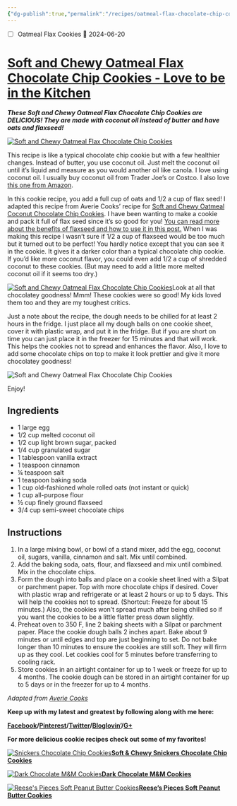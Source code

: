 ```yaml
---
{"dg-publish":true,"permalink":"/recipes/oatmeal-flax-chocolate-chip-cookies/","tags":["Recipes"],"noteIcon":"","created":"2024-03-10T19:07:00","updated":"2024-03-10 19:07"}
---
```


- [ ] Oatmeal Flax Cookies 🛫 2024-06-20

# [Soft and Chewy Oatmeal Flax Chocolate Chip Cookies - Love to be in the Kitchen](https://lovetobeinthekitchen.com/2014/08/12/soft-chewy-oatmeal-flax-chocolate-chip-cookie/)

***These Soft and Chewy Oatmeal Flax Chocolate Chip Cookies are DELICIOUS! They are made with coconut oil instead of butter and have oats and flaxseed!***

[![Soft and Chewy Oatmeal Flax Chocolate Chip Cookies](https://www.lovetobeinthekitchen.com/wp-content/uploads/2014/05/Soft-and-Chewy-Oatmeal-Flax-Chocolate-Chip-Cookies2-768x1024.jpg)](https://www.lovetobeinthekitchen.com/wp-content/uploads/2014/05/Soft-and-Chewy-Oatmeal-Flax-Chocolate-Chip-Cookies2.jpg)

This recipe is like a typical chocolate chip cookie but with a few healthier changes. Instead of butter, you use coconut oil. Just melt the coconut oil until it’s liquid and measure as you would another oil like canola. I love using coconut oil. I usually buy coconut oil from Trader Joe’s or Costco. I also love [this one from Amazon](https://amzn.to/3QdurDH). 

In this cookie recipe, you add a full cup of oats and 1/2 a cup of flax seed! I adapted this recipe from Averie Cooks’ recipe for [Soft and Chewy Oatmeal Coconut Chocolate Chip Cookies](http://www.averiecooks.com/2013/12/soft-and-chewy-oatmeal-coconut-chocolate-chip-cookies.html). I have been wanting to make a cookie and pack it full of flax seed since it’s so good for you! [You can read more about the benefits of flaxseed and how to use it in this post.](https://lovetobeinthekitchen.com/2012/01/12/flax-seed/) When I was making this recipe I wasn’t sure if 1/2 a cup of flaxseed would be too much but it turned out to be perfect! You hardly notice except that you can see it in the cookie. It gives it a darker color than a typical chocolate chip cookie. If you’d like more coconut flavor, you could even add 1/2 a cup of shredded coconut to these cookies. (But may need to add a little more melted coconut oil if it seems too dry.)

[![Soft and Chewy Oatmeal Flax Chocolate Chip Cookies](https://www.lovetobeinthekitchen.com/wp-content/uploads/2014/05/IMG_6964-1024x768.jpg)](https://www.lovetobeinthekitchen.com/wp-content/uploads/2014/05/IMG_6964.jpg)Look at all that chocolatey goodness! Mmm! These cookies were so good! My kids loved them too and they are my toughest critics.

Just a note about the recipe, the dough needs to be chilled for at least 2 hours in the fridge. I just place all my dough balls on one cookie sheet, cover it with plastic wrap, and put it in the fridge. But if you are short on time you can just place it in the freezer for 15 minutes and that will work. This helps the cookies not to spread and enhances the flavor. Also, I love to add some chocolate chips on top to make it look prettier and give it more chocolatey goodness!

![Soft and Chewy Oatmeal Flax Chocolate Chip Cookies](https://www.lovetobeinthekitchen.com/wp-content/uploads/2014/05/zz-1024x768.jpg)

Enjoy!

## Ingredients

-   1 large egg
-   1/2 cup melted coconut oil
-   1/2 cup light brown sugar, packed
-   1/4 cup granulated sugar
-   1 tablespoon vanilla extract
-   1 teaspoon cinnamon
-   ¼ teaspoon salt
-   1 teaspoon baking soda
-   1 cup old-fashioned whole rolled oats (not instant or quick)
-   1 cup all-purpose flour
-   ½ cup finely ground flaxseed
-   3/4 cup semi-sweet chocolate chips

## Instructions

1.  In a large mixing bowl, or bowl of a stand mixer, add the egg, coconut oil, sugars, vanilla, cinnamon and salt. Mix until combined.
2.  Add the baking soda, oats, flour, and flaxseed and mix until combined. Mix in the chocolate chips.
3.  Form the dough into balls and place on a cookie sheet lined with a Silpat or parchment paper. Top with more chocolate chips if desired. Cover with plastic wrap and refrigerate or at least 2 hours or up to 5 days. This will help the cookies not to spread. (Shortcut: Freeze for about 15 minutes.) Also, the cookies won’t spread much after being chilled so if you want the cookies to be a little flatter press down slightly.
4.  Preheat oven to 350 F, line 2 baking sheets with a Silpat or parchment paper. Place the cookie dough balls 2 inches apart. Bake about 9 minutes or until edges and top are just beginning to set. Do not bake longer than 10 minutes to ensure the cookies are still soft. They will firm up as they cool. Let cookies cool for 5 minutes before transferring to cooling rack.
5.  Store cookies in an airtight container for up to 1 week or freeze for up to 4 months. The cookie dough can be stored in an airtight container for up to 5 days or in the freezer for up to 4 months.

*Adapted from [Averie Cooks](http://www.averiecooks.com/2013/12/soft-and-chewy-oatmeal-coconut-chocolate-chip-cookies.html)*

**Keep up with my latest and greatest by following along with me here:**

**[Facebook](https://www.facebook.com/LoveToBeInTheKitchen)/[Pinterest](http://www.pinterest.com/bblad/)/[Twitter](https://twitter.com/love_thekitchen)/[Bloglovin’](http://www.bloglovin.com/en/blog/10816423)/[G+](https://plus.google.com/u/0/100416216154312997680/posts)**

**For more delicious cookie recipes check out some of my favorites!**

[![Snickers Chocolate Chip Cookies](https://www.lovetobeinthekitchen.com/wp-content/uploads/2014/05/Snickers-Chocolate-Chip-Cookies2-768x1024.jpg)](https://www.lovetobeinthekitchen.com/wp-content/uploads/2014/05/Snickers-Chocolate-Chip-Cookies2.jpg)[**Soft & Chewy Snickers Chocolate Chip Cookies**](https://www.lovetobeinthekitchen.com/2014/05/06/soft-chewy-snickers-chocolate-chip-cookies/)

[![Dark Chocolate M&M Cookies](https://www.lovetobeinthekitchen.com/wp-content/uploads/2014/03/Dark-Chocolate-MM-Cookies-112-710x1024.jpg)](https://www.lovetobeinthekitchen.com/wp-content/uploads/2014/03/Dark-Chocolate-MM-Cookies-112.jpg)[**Dark Chocolate M&M Cookies**](https://www.lovetobeinthekitchen.com/2014/03/18/dark-chocolate-mm-cookies/)

[![Reese's Pieces Soft Peanut Butter Cookies](https://www.lovetobeinthekitchen.com/wp-content/uploads/2013/10/Reeses-Pieces-Soft-Peanut-Butter-Cookies-3-1024x768.jpg)](https://www.lovetobeinthekitchen.com/wp-content/uploads/2013/10/Reeses-Pieces-Soft-Peanut-Butter-Cookies-3.jpg)**[Reese’s Pieces Soft Peanut Butter Cookies](https://www.lovetobeinthekitchen.com/2013/10/30/reeses-pieces-soft-peanut-butter-cookies/)**
